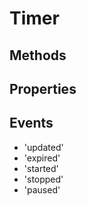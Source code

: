 # Timer

## Methods

## Properties

## Events

- 'updated'
- 'expired'
- 'started'
- 'stopped'
- 'paused'
